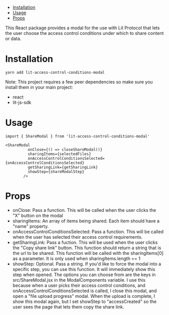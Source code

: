 <!-- START doctoc generated TOC please keep comment here to allow auto update -->
<!-- DON'T EDIT THIS SECTION, INSTEAD RE-RUN doctoc TO UPDATE -->

- [Installation](#installation)
- [Usage](#usage)
- [Props](#props)

<!-- END doctoc generated TOC please keep comment here to allow auto update -->

This React package provides a modal for the use with Lit Protocol that lets the user choose the access control conditions under which to share content or data.

# Installation

`yarn add lit-access-control-conditions-modal`

Note: This project requires a few peer dependencies so make sure you install them in your main project:

- react
- lit-js-sdk

# Usage

`import { ShareModal } from 'lit-access-control-conditions-modal'`

```
<ShareModal
          onClose={() => closeShareModal()}
          sharingItems={selectedFiles}
          onAccessControlConditionsSelected={onAccessControlConditionsSelected}
          getSharingLink={getSharingLink}
          showStep={shareModalStep}
        />
```

# Props

- onClose: Pass a function. This will be called when the user clicks the "X" button on the modal
- sharingItems: An array of items being shared. Each item should have a "name" property.
- onAccessControlConditionsSelected: Pass a function. This will be called when the user has selected their access control requirements.
- getSharingLink: Pass a fuction. This will be used when the user clicks the "Copy share link" button. This function should return a string that is the url to be shared. This function will be called with the sharingItems[0] as a parameter. It is only used when sharingItems.length == 1
- showStep: Optional. Pass a string. If you'd like to force the modal into a specific step, you can use this function. It will immediately show this step when opened. The options you can choose from are the keys in src/ShareModal.jsx in the ModalComponents variable. I use this because when a user picks their access control conditions, and onAccessControlConditionsSelected is called, I close this modal, and open a "file upload progress" modal. When the upload is complete, I show this modal again, but I set showStep to "accessCreated" so the user sees the page that lets them copy the share link.

